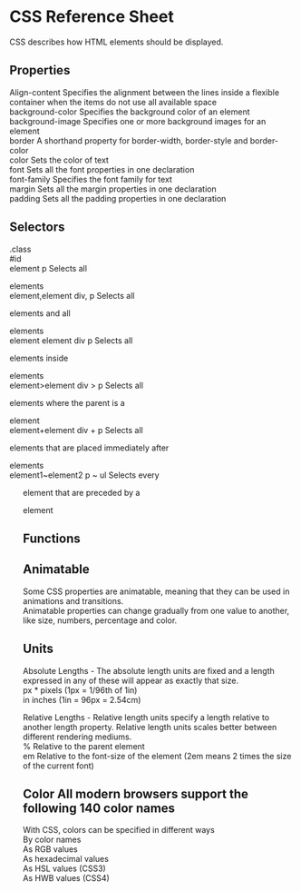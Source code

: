 # CSS Reference Sheet  
CSS describes how HTML elements should be displayed.  

## Properties
Align-content   	Specifies the alignment between the lines inside a flexible container when the items do not use all available space  
background-color	Specifies the background color of an element  
background-image	Specifies one or more background images for an element  
border          	A shorthand property for border-width, border-style and border-color  
color	            Sets the color of text  
font	            Sets all the font properties in one declaration  
font-family	      Specifies the font family for text  
margin	          Sets all the margin properties in one declaration  
padding         	Sets all the padding properties in one declaration  

## Selectors  
.class  
#id  
element	p	  Selects all <p> elements  
element,element	div, p	Selects all <div> elements and all <p> elements  
element element	div p	Selects all <p> elements inside <div> elements  
element>element	div > p	Selects all <p> elements where the parent is a <div> element  
element+element	div + p	Selects all <p> elements that are placed immediately after <div> elements  
element1~element2	p ~ ul	Selects every <ul> element that are preceded by a <p> element  

## Functions  

## Animatable  
Some CSS properties are animatable, meaning that they can be used in animations and transitions.  
Animatable properties can change gradually from one value to another, like size, numbers, percentage and color.  

## Units
Absolute Lengths - The absolute length units are fixed and a length expressed in any of these will appear as exactly that size.  
px *	pixels (1px = 1/96th of 1in)  
in	inches (1in = 96px = 2.54cm)  

Relative Lengths - Relative length units specify a length relative to another length property. Relative length units scales better between different rendering mediums.  
%	Relative to the parent element  
em	Relative to the font-size of the element (2em means 2 times the size of the current font)  
  
## Color  All modern browsers support the following 140 color names  
With CSS, colors can be specified in different ways  
By color names  
As RGB values  
As hexadecimal values  
As HSL values (CSS3)  
As HWB values (CSS4)  
